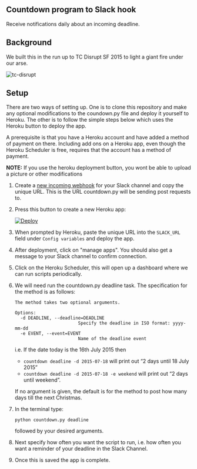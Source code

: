 Countdown program to Slack hook
-------------------------------
Receive notifications daily about an incoming deadline.

## Background

We built this in the run up to TC Disrupt SF 2015 to light a giant fire under our arse.

![tc-disrupt](https://s3-eu-west-1.amazonaws.com/generic-assets.esplor.io/images_on_web/TC_Disrupt_Slack_Countdown_Hook.png)

## Setup

There are two ways of setting up. One is to clone this repository and make any optional modifications to the coundown.py file and deploy it yourself to Heroku. The other is to follow the simple steps below which uses the Heroku button to deploy the app.

A prerequisite is that you have a Heroku account and have added a method of payment on there. Including add ons on a Heroku app, even though the Heroku Scheduler is free, requires that the account has a method of payment.

**NOTE:** If you use the heroku deployment button, you wont be able to upload a picture or other modifications

1. Create a <a href="https://slack.com/services/new/incoming-webhook" target="_blank"> new incoming webhook</a> for your Slack channel and copy the unique URL. This is the URL countdown.py will be sending post requests to.

2. Press this button to create a new Heroku app:

    <a href="https://dashboard.heroku.com/new?template=https%3A%2F%2Fgithub.com%2Fesplorio%2Fslack-countdown%2Ftree%2Fmaster" target="_blank">
        <img src="https://www.herokucdn.com/deploy/button.png" alt="Deploy">
    </a>

3. When prompted by Heroku, paste the unique URL into the `SLACK_URL` field under `Config variables` and deploy the app.

4. After deployment, click on "manage apps". You should also get a message to your Slack channel
    to confirm connection.

5. Click on the Heroku Scheduler, this will open up a dashboard where we can run scripts periodically.

6. We will need run the countdown.py deadline task. The specification for the method is as follows:
    ```
    The method takes two optional arguments.

    Options:
      -d DEADLINE, --deadline=DEADLINE
                            Specify the deadline in ISO format: yyyy-mm-dd
      -e EVENT, --event=EVENT
                            Name of the deadline event
    ```
    i.e.
    If the date today is the 16th July 2015 then
    - `countdown deadline -d 2015-07-18` will print out “2 days until 18 July 2015”
    - `countdown deadline -d 2015-07-18 -e weekend` will print out “2 days until weekend”.

    If no argument is given, the default is for the method to post how many days till the
    next Christmas.

7. In the terminal type:
    ```
    python countdown.py deadline
    ```
    followed by your desired arguments.

8. Next specify how often you want the script to run, i.e. how often you want a reminder of your deadline in the Slack Channel.

9. Once this is saved the app is complete.
